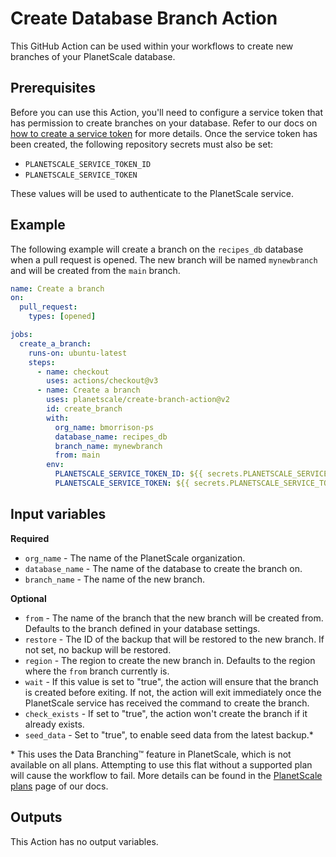 # Create Database Branch Action

This GitHub Action can be used within your workflows to create new branches of your PlanetScale database.

## Prerequisites

Before you can use this Action, you'll need to configure a service token that has permission to create branches on your database. Refer to our docs on [how to create a service token](https://planetscale.com/docs/concepts/service-tokens) for more details. Once the service token has been created, the following repository secrets must also be set:

- `PLANETSCALE_SERVICE_TOKEN_ID`
- `PLANETSCALE_SERVICE_TOKEN`

These values will be used to authenticate to the PlanetScale service.

## Example

The following example will create a branch on the `recipes_db` database when a pull request is opened. The new branch will be named `mynewbranch` and will be created from the `main` branch.

```yml
name: Create a branch
on:
  pull_request:
    types: [opened]

jobs:
  create_a_branch:
    runs-on: ubuntu-latest
    steps:
      - name: checkout
        uses: actions/checkout@v3
      - name: Create a branch
        uses: planetscale/create-branch-action@v2
        id: create_branch
        with:
          org_name: bmorrison-ps
          database_name: recipes_db
          branch_name: mynewbranch
          from: main
        env:
          PLANETSCALE_SERVICE_TOKEN_ID: ${{ secrets.PLANETSCALE_SERVICE_TOKEN_ID }}
          PLANETSCALE_SERVICE_TOKEN: ${{ secrets.PLANETSCALE_SERVICE_TOKEN }}
```

## Input variables

**Required**

- `org_name` - The name of the PlanetScale organization.
- `database_name` - The name of the database to create the branch on.
- `branch_name` - The name of the new branch.

**Optional**

- `from` - The name of the branch that the new branch will be created from. Defaults to the branch defined in your database settings.
- `restore` - The ID of the backup that will be restored to the new branch. If not set, no backup will be restored.
- `region` - The region to create the new branch in. Defaults to the region where the `from` branch currently is.
- `wait` - If this value is set to "true", the action will ensure that the branch is created before exiting. If not, the action will exit immediately once the PlanetScale service has received the command to create the branch.
- `check_exists` - If set to "true", the action won't create the branch if it already exists.
- `seed_data` - Set to "true", to enable seed data from the latest backup.\*

\* This uses the Data Branching™ feature in PlanetScale, which is not available on all plans. Attempting to use this flat without a supported plan will cause the workflow to fail. More details can be found in the [PlanetScale plans](https://planetscale.com/docs/concepts/planetscale-plans) page of our docs.

## Outputs

This Action has no output variables.
